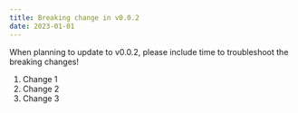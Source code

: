 ```yaml
---
title: Breaking change in v0.0.2
date: 2023-01-01
---
```


When planning to update to v0.0.2, please include time to troubleshoot the breaking changes!

1. Change 1
1. Change 2
1. Change 3
